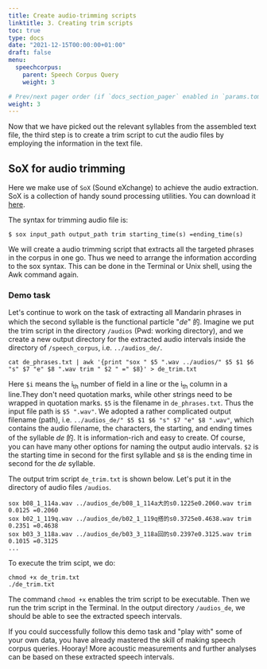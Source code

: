 ```yaml
---
title: Create audio-trimming scripts
linktitle: 3. Creating trim scripts
toc: true
type: docs
date: "2021-12-15T00:00:00+01:00"
draft: false
menu:
  speechcorpus:
    parent: Speech Corpus Query
    weight: 3

# Prev/next pager order (if `docs_section_pager` enabled in `params.toml`)
weight: 3
---
```


Now that we have picked out the relevant syllables from the assembled text file, the third step is to create a trim script to cut the audio files by employing the information in the text file.

## SoX for audio trimming
Here we make use of `SoX` (Sound eXchange) to achieve the audio extraction. SoX is a collection of handy sound processing utilities. You can download it [here](http://sox.sourceforge.net/). 

The syntax for trimming audio file is:
```
$ sox input_path output_path trim starting_time(s) =ending_time(s)
```
We will create a audio trimming script that extracts all the targeted phrases in the corpus in one go. Thus we need to arrange the information according to the sox syntax. This can be done in the Terminal or Unix shell, using the Awk command again.

### Demo task

Let's continue to work on the task of extracting all Mandarin phrases in which the second syllable is the functional particle "*de*" 的. Imagine we put the trim script in the directory `/audios` (Pwd: working directory), and we create a new output directory for the extracted audio intervals inside the directory of `/speech_corpus`, i.e. `../audios_de/`.

```
cat de_phrases.txt | awk '{print "sox " $5 ".wav ../audios/" $5 $1 $6 "s" $7 "e" $8 ".wav trim " $2 " =" $8}' > de_trim.txt
```
Here `$i` means the i<sub>th</sub> number of field in a line or the i<sub>th</sub> column in a line.They don't need quotation marks, while other strings need to be wrapped in quotation marks. `$5` is the filename in `de_phrases.txt`. Thus the input file path is `$5 ".wav"`. We adopted a rather complicated output filename (path), i.e. `../audios_de/" $5 $1 $6 "s" $7 "e" $8 ".wav"`, which contains the audio filename, the characters, the starting, and ending times of the syllable *de* 的. It is information-rich and easy to create. Of course, you can have many other options for naming the output audio intervals. `$2` is the starting time in second for the first syllable and `$8` is the ending time in second for the *de* syllable.

The output trim script `de_trim.txt` is shown below. Let's put it in the directory of audio files `/audios`.

```
sox b08_1_114a.wav ../audios_de/b08_1_114a大的s0.1225e0.2060.wav trim 0.0125 =0.2060
sox b02_1_119q.wav ../audios_de/b02_1_119q搭的s0.3725e0.4638.wav trim 0.2351 =0.4638
sox b03_3_118a.wav ../audios_de/b03_3_118a回的s0.2397e0.3125.wav trim 0.1015 =0.3125
...
```

To execute the trim scipt, we do:
```
chmod +x de_trim.txt
./de_trim.txt
```
The command `chmod +x` enables the trim script to be executable. Then we run the trim script in the Terminal. In the output directory `/audios_de`, we should be able to see the extracted speech intervals.

If you could successfully follow this demo task and "play with" some of your own data, you have already mastered the skill of making speech corpus queries. Hooray!
More acoustic measurements and further analyses can be based on these extracted speech intervals.